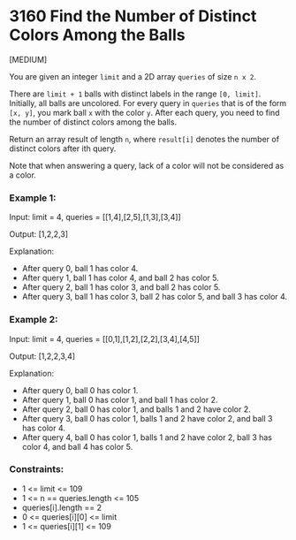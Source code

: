 # 3160 Find the Number of Distinct Colors Among the Balls

[MEDIUM]

You are given an integer `limit` and a 2D array `queries` of size `n x 2`.

There are `limit + 1` balls with distinct labels in the range `[0, limit]`.
Initially, all balls are uncolored. For every query in `queries` that is of the form `[x, y]`, you mark ball `x` with the color `y`.
After each query, you need to find the number of distinct colors among the balls.

Return an array result of length `n`, where `result[i]` denotes the number of distinct colors after ith query.

Note that when answering a query, lack of a color will not be considered as a color.

### Example 1:

Input: limit = 4, queries = [[1,4],[2,5],[1,3],[3,4]]

Output: [1,2,2,3]

Explanation:

- After query 0, ball 1 has color 4.
- After query 1, ball 1 has color 4, and ball 2 has color 5.
- After query 2, ball 1 has color 3, and ball 2 has color 5.
- After query 3, ball 1 has color 3, ball 2 has color 5, and ball 3 has color 4.

### Example 2:

Input: limit = 4, queries = [[0,1],[1,2],[2,2],[3,4],[4,5]]

Output: [1,2,2,3,4]

Explanation:

- After query 0, ball 0 has color 1.
- After query 1, ball 0 has color 1, and ball 1 has color 2.
- After query 2, ball 0 has color 1, and balls 1 and 2 have color 2.
- After query 3, ball 0 has color 1, balls 1 and 2 have color 2, and ball 3 has color 4.
- After query 4, ball 0 has color 1, balls 1 and 2 have color 2, ball 3 has color 4, and ball 4 has color 5.

### Constraints:

- 1 <= limit <= 109
- 1 <= n == queries.length <= 105
- queries[i].length == 2
- 0 <= queries[i][0] <= limit
- 1 <= queries[i][1] <= 109
